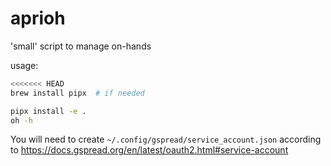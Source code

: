 # aprioh

'small' script to manage on-hands

usage:

```bash
<<<<<<< HEAD
brew install pipx  # if needed

pipx install -e .
oh -h
```

You will need to create `~/.config/gspread/service_account.json` according to https://docs.gspread.org/en/latest/oauth2.html#service-account
